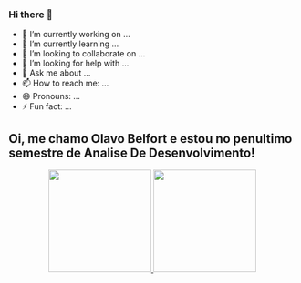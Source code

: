 ### Hi there 👋


- 🔭 I’m currently working on ...
- 🌱 I’m currently learning ...
- 👯 I’m looking to collaborate on ...
- 🤔 I’m looking for help with ...
- 💬 Ask me about ...
- 📫 How to reach me: ...
- 😄 Pronouns: ...
- ⚡ Fun fact: ...


## Oi, me chamo Olavo Belfort e estou no penultimo semestre de Analise De Desenvolvimento!
<div align="center">
  <a href="https://github.com/olavobelfort">
  <img height="180em" src="https://github-readme-stats.vercel.app/api?username=olavobelfort&show_icons=true&theme=dark&include_all_commits=true&count_private=true"/>
  <img height="180em" src="https://github-readme-stats.vercel.app/api/top-langs/?username=olavobelfort&layout=compact&langs_count=7&theme=dark"/>
</div>
